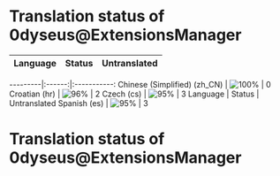 # Translation status of 0dyseus@ExtensionsManager

Language | Status | Untranslated
---------|:------:|:-----------:

---------|:------:|:-----------:
Chinese (Simplified) (zh_CN) | ![100%](http://progressed.io/bar/100) | 0
Croatian (hr) | ![96%](http://progressed.io/bar/96) | 2
Czech (cs) | ![95%](http://progressed.io/bar/95) | 3
Language | Status | Untranslated
Spanish (es) | ![95%](http://progressed.io/bar/95) | 3
# Translation status of 0dyseus@ExtensionsManager
